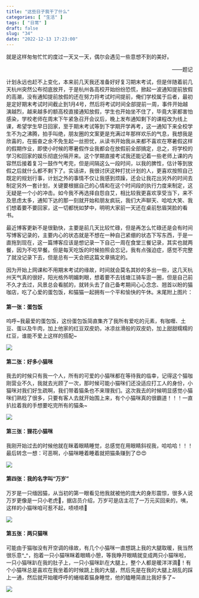 ```yaml
---
title: "这些日子我干了什么"
categories: [ "生活" ]
tags: [ "日常" ]
draft: false
slug: "34"
date: "2022-12-13 17:23:00"
---
```




就是这样匆匆忙忙的度过一天又一天，偶尔会遇见一些意想不到的美好。   

<p align="right">——题记</p>

计划永远也赶不上变化，本来前几天我还准备好好复习期末考试，但是伴随着前几天杭州突然公布彻底放开，于是杭州各高校开始纷纷恐慌，掀起一波通知提前放假的高潮，没有通知提前放假的还在努力将考试时间提前，俺们学校属于后者，最初是定好期末考试时间截止到1月4号，然后将考试时间全部提前一周，事件开始越演越烈，越来越多的额高校直接通知放假，学生也开始坐不住了，毕竟大家都害怕感染，学校老师在周末下午紧急召开会议后，晚上发布通知剩下的课程改为线上课，希望学生早日回家，至于期末考试等到下学期开学再考，这一通知下来全校学生不为之沸腾，拍手叫绝，朋友圈的文案更是充满过年那样欢乐的气息，我想我是欣喜的，在振奋之余不免生起一丝担忧，从读书开始我从来都不喜欢在寒暑假这样的假期作业，即使小时候的寒暑假作业我都会在放假前全部搞定，总之，将学校的学习和回家的娱乐彻底分隔开来。这个学期直接考试我还能记着一些老师上课的内容然后接着复习一鼓作气考完，但是间隔这么一段时间，以我的脾性，估计等到放假之后就什么都不剩下了。实话讲，我很讨厌这种打扰计划的人，更喜欢按照自己既定的规划行事，计划之外的事情不仅让我感到烦躁，还会让我花出另外的时间去制定另外一套计划，关键要根据自己的心情和在这个时间段的执行力度来制定，这无疑是一个小的冲击。如今我不再选择自怨自艾，相比较我更喜欢享受当下，来不及思虑太多，通知下达的那一刻就开始和朋友疯玩，我们大声聊天、哈哈大笑、我们想着要不要回家，这一切都恍如梦中，明明大家前一天还在桌前愁眉哭脸的看书。

最近博客更新不是很勤快，主要是前几天比较忙碌，但是再怎么忙碌还是会有时间写博客记录的，主要内心的状态就是不想在一种自己紧绷的状态下写东西，于是一直拖到现在，这一篇博客应该是想记录一下自己一周在食堂三餐记录，其实也就两餐，因为不吃早餐。但是每天吃饭的时候拍照会忘记，我有点强迫症，感觉不完整了就没记录下去，但是总有一天会把这篇文章搞定的。

因为开始上网课和不用期末考试的缘故，时间就会莫名其妙的多出一些，这几天杭州天气真的很好，阳光格外明媚刺眼，想着要不去钱塘江骑车逛一圈，但是自己前不久才去过，风景总会看腻的，就转头去了自己备考期间心心念念、翘首以盼的猫咖店，吃了心爱的蛋包饭，和猫猫一起拥有一个平和愉快的午休。末尾附上图片：

#### 第一张：蛋包饭

呜呼~我最爱的蛋包饭，这份蛋包饭简直集齐了我所有爱吃的元素，有咖喱、土豆、蛋以及牛肉，加上他家的红豆双皮奶，冰凉丝滑般的双皮奶，加上甜甜糯糯的红豆，谁能不爱上这样的搭配~

![](https://blog.wangyunzi.com/2022/12/92ef8d493e45a4e59bb04b4d1186eeaa.jpg)

#### 第二张：好多小猫咪

我去的时候只有我一个人，所有的可爱的小猫咪都在等待我的临幸，记得这个猫咖刚营业不久，我就去光顾了一次，那时候可能小猫咪们还没适应打工人的身份，小猫咪对我们好生疏啊，我们带着猫条也不来理我们。这次我去的时候明显感觉小猫咪们熟稔了很多，只要有客人去就开始围上来，有个小猫咪真的很霸道！！！一直扒拉着我的手想要吃完所有的猫条~

![](https://blog.wangyunzi.com/2022/12/3e87b7fd4acd8e097b62cfa2faf8a037.jpg)

####  第三张：狸花小猫咪

我刚开始过去的时候他就在眯着眼睛睡觉，总感觉在用眼睛斜视我，哈哈哈！！！最后转念一想：可恶啊，小猫咪睡着睡着就把猫条赚到了😍😍

![](https://blog.wangyunzi.com/2022/12/8e0745845c2ea8d2b113fa78c98521b9.jpg)

####  第四张：我的名字叫“万岁”

万岁是一只缅因猫，从当初的第一眼看见他我就被他的庞大的身形震惊，很多人说万岁更像是一只小老虎🎉，据店员介绍，万岁可是店主花了一万元买回来的，咦，这样的小猫咪咱可惹不起，啧啧啧🙈

![](https://blog.wangyunzi.com/2022/12/de8ecd5f943ba2b0b8df45cd97a655f5.jpg)

####  第五张：两只猫咪

可能由于猫咖没有开空调的缘故，有几个小猫咪一直想跳上我的大腿取暖，我当然很乐意^_^，抱着一只小猫咪眯着眼睛小憩，等我睁开眼睛就变成两只小猫咪啦，一只小猫咪趴在我的肚子上，一只小猫咪趴在大腿上，整个人都是暖洋洋滴👀！有个小猫咪总是喜欢在我坐着的时候跳上我的大腿，然后先是在我的大腿上胡乱的踩上一通，然后就开始暖呼呼的蜷缩着猫身睡觉，他的瞌睡简直比我好多了~

![](https://blog.wangyunzi.com/2022/12/2a6ed60d97984f5b3c28482a5d044762.jpg)
